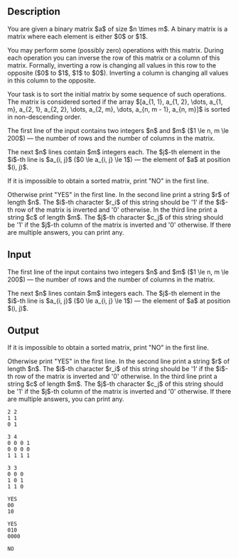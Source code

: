 ## Description

<div><p>You are given a binary matrix $a$ of size $n \times m$. A binary matrix is a matrix where each element is either $0$ or $1$.</p><p>You may perform some (possibly zero) operations with this matrix. During each operation you can inverse the row of this matrix or a column of this matrix. Formally, inverting a row is changing all values in this row to the opposite ($0$ to $1$, $1$ to $0$). Inverting a column is changing all values in this column to the opposite.</p><p>Your task is to sort the initial matrix by some sequence of such operations. The matrix is considered <span class="tex-font-style-bf">sorted</span> if the array $[a_{1, 1}, a_{1, 2}, \dots, a_{1, m}, a_{2, 1}, a_{2, 2}, \dots, a_{2, m}, \dots, a_{n, m - 1}, a_{n, m}]$ is sorted <span class="tex-font-style-it">in non-descending order</span>.</p></div><div class="input-specification"><p>The first line of the input contains two integers $n$ and $m$ ($1 \le n, m \le 200$) — the number of rows and the number of columns in the matrix.</p><p>The next $n$ lines contain $m$ integers each. The $j$-th element in the $i$-th line is $a_{i, j}$ ($0 \le a_{i, j} \le 1$) — the element of $a$ at position $(i, j)$.</p></div><div class="output-specification"><p>If it is impossible to obtain a <span class="tex-font-style-bf">sorted</span> matrix, print "<span class="tex-font-style-tt">NO</span>" in the first line.</p><p>Otherwise print "<span class="tex-font-style-tt">YES</span>" in the first line. In the second line print a string $r$ of length $n$. The $i$-th character $r_i$ of this string should be '<span class="tex-font-style-tt">1</span>' if the $i$-th row of the matrix is inverted and '<span class="tex-font-style-tt">0</span>' otherwise. In the third line print a string $c$ of length $m$. The $j$-th character $c_j$ of this string should be '<span class="tex-font-style-tt">1</span>' if the $j$-th column of the matrix is inverted and '<span class="tex-font-style-tt">0</span>' otherwise. If there are multiple answers, you can print any.</p></div>

## Input

<p>The first line of the input contains two integers $n$ and $m$ ($1 \le n, m \le 200$) — the number of rows and the number of columns in the matrix.</p><p>The next $n$ lines contain $m$ integers each. The $j$-th element in the $i$-th line is $a_{i, j}$ ($0 \le a_{i, j} \le 1$) — the element of $a$ at position $(i, j)$.</p>

## Output

<p>If it is impossible to obtain a <span class="tex-font-style-bf">sorted</span> matrix, print "<span class="tex-font-style-tt">NO</span>" in the first line.</p><p>Otherwise print "<span class="tex-font-style-tt">YES</span>" in the first line. In the second line print a string $r$ of length $n$. The $i$-th character $r_i$ of this string should be '<span class="tex-font-style-tt">1</span>' if the $i$-th row of the matrix is inverted and '<span class="tex-font-style-tt">0</span>' otherwise. In the third line print a string $c$ of length $m$. The $j$-th character $c_j$ of this string should be '<span class="tex-font-style-tt">1</span>' if the $j$-th column of the matrix is inverted and '<span class="tex-font-style-tt">0</span>' otherwise. If there are multiple answers, you can print any.</p>





```input1
2 2
1 1
0 1
```




```input2
3 4
0 0 0 1
0 0 0 0
1 1 1 1
```




```input3
3 3
0 0 0
1 0 1
1 1 0
```




```output1
YES
00
10
```




```output2
YES
010
0000
```




```output3
NO
```


